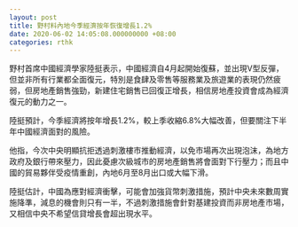 ```yaml
---
layout: post
title: 野村料內地今季經濟按年恢復增長1.2%
date: 2020-06-02 14:05:08.000000000 +08:00
categories: rthk
---
```


野村首席中國經濟學家陸挺表示，中國經濟自4月起開始復蘇，並出現V型反彈，但並非所有行業都全面復元，特別是食肆及零售等服務業及旅遊業的表現仍然疲弱，但房地產銷售強勁，新建住宅銷售已回復正增長，相信房地產投資會成為經濟復元的動力之一。

陸挺預計，今季經濟將按年增長1.2%，較上季收縮6.8%大幅改善，但要關注下半年中國經濟面對的風險。

他指，今次中央明顯抗拒透過刺激樓市推動經濟，以免市場再次出現泡沫，為地方政府及銀行帶來壓力，因此憂慮次級城市的房地產銷售將會面對下行壓力；而且中國的貿易夥伴受疫情重創，內地6月至8月出口或大幅下滑。

陸挺估計，中國為應對經濟衝擊，可能會加強貨幣刺激措施，預計中央未來數周實施降準，減息的機會則只有一半，不過刺激措施會針對基建投資而非房地產市場，又相信中央不希望信貸增長會超出現水平。

